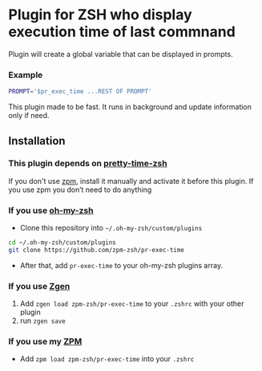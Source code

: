 # Plugin for ZSH who display execution time of last commnand

Plugin will create a global variable that can be displayed in prompts. 

### Example

```sh
PROMPT='$pr_exec_time ...REST OF PROMPT'
```

This plugin made to be fast. It runs in background and update information only if need.

## Installation

### This plugin depends on [pretty-time-zsh](https://github.com/sindresorhus/pretty-time-zsh)

If you don't use [zpm](https://github.com/zpm-zsh/zpm), install it manually and activate it before this plugin. 
If you use zpm you don’t need to do anything


### If you use [oh-my-zsh](https://github.com/robbyrussell/oh-my-zsh)

* Clone this repository into `~/.oh-my-zsh/custom/plugins`
```sh
cd ~/.oh-my-zsh/custom/plugins
git clone https://github.com/zpm-zsh/pr-exec-time
```
* After that, add `pr-exec-time` to your oh-my-zsh plugins array.

### If you use [Zgen](https://github.com/tarjoilija/zgen)

1. Add `zgen load zpm-zsh/pr-exec-time` to your `.zshrc` with your other plugin
2. run `zgen save`

### If you use my [ZPM](https://github.com/zpm-zsh/zpm)

* Add `zpm load zpm-zsh/pr-exec-time` into your `.zshrc`